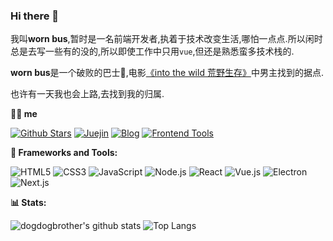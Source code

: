 ### Hi there 👋

我叫**worn bus**,暂时是一名前端开发者,执着于技术改变生活,哪怕一点点.所以闲时总是去写一些有的没的,所以即使工作中只用`vue`,但还是熟悉蛮多技术栈的.

**worn bus**是一个破败的巴士🚌,电影[《into the wild 荒野生存》](https://baike.baidu.com/item/%E8%8D%92%E9%87%8E%E7%94%9F%E5%AD%98/1894715?fr=aladdin)中男主找到的据点.

也许有一天我也会上路,去找到我的归属.

**👨‍💻 me**

[![Github Stars](https://img.shields.io/github/stars/dogdogbrother?color=2da44e&label=Github%20Star&logo=github)](https://github.com/dogdogbrother)
[![Juejin](https://img.shields.io/badge/dynamic/json?color=1e80ff&label=稀土掘金&logo=bytedance&logoColor=white&query=%24.data.follower_count&url=https%3A%2F%2Fapi.juejin.cn%2Fuser_api%2Fv1%2Fuser%2Fget%3Fuser_id%3D2612095360711895)](https://juejin.cn/user/2612095360711895)
[![Blog](https://img.shields.io/badge/-freetoplay-0ea5e9?logo=Bloglovin&logoColor=white&label=博客)](https://freetoplay.netlify.app/)
[![Frontend Tools](https://img.shields.io/badge/-freetomark-6366f1?logo=Textpattern&logoColor=white&label=前端工具)](https://freetomark.netlify.app/)

**🔧 Frameworks and Tools:**

![HTML5](https://img.shields.io/badge/-HTML5-E34F26?logo=html5&logoColor=white)
![CSS3](https://img.shields.io/badge/-CSS3-1572B6?logo=css3&logoColor=white)
![JavaScript](https://img.shields.io/badge/-JavaScript-4e4e4e?logo=javascript&logoColor=#F7DF1E)
![Node.js](https://img.shields.io/badge/-Node.js-339933?logo=node.js&logoColor=white)
![React](https://img.shields.io/badge/-React-20232a?logo=react&logoColor=61dafb)
![Vue.js](https://img.shields.io/badge/-Vue.js-42b883?logo=vue.js&logoColor=white)
![Electron](https://img.shields.io/badge/-Electron-996666?logo=Electron&logoColor=white)
![Next.js](https://img.shields.io/badge/-Next.js-CCCCFF?logo=Next.js&logoColor=black)

**📊 Stats:**

![dogdogbrother's github stats](https://github-readme-stats.vercel.app/api?username=dogdogbrother&show_icons=true&hide_title=true&count_private=true)
![Top Langs](https://github-readme-stats.vercel.app/api/top-langs/?username=dogdogbrother&layout=compact)
